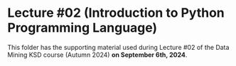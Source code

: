 # Lecture #02 (Introduction to Python Programming Language)

This folder has the supporting material used during Lecture #02 of the Data Mining KSD course (Autumn 2024) **on September 6th, 2024**.
